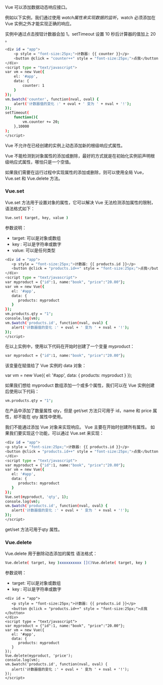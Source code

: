 Vue 可以添加数据动态响应接口。

例如以下实例，我们通过使用 $watch 属性来实现数据的监听，$watch 必须添加在 Vue 实例之外才能实现正确的响应。

实例中通过点击按钮计数器会加 1。setTimeout 设置 10 秒后计算器的值加上 20 。

```bash
<div id = "app">
    <p style = "font-size:25px;">计数器: {{ counter }}</p>
    <button @click = "counter++" style = "font-size:25px;">点我</button>
</div>
<script type = "text/javascript">
var vm = new Vue({
    el: '#app',
    data: {
        counter: 1
    }
});
vm.$watch('counter', function(nval, oval) {
    alert('计数器值的变化 :' + oval + ' 变为 ' + nval + '!');
});
setTimeout(
    function(){
        vm.counter += 20;
    },10000
);
</script>
```

Vue 不允许在已经创建的实例上动态添加新的根级响应式属性。

Vue 不能检测到对象属性的添加或删除，最好的方式就是在初始化实例前声明根级响应式属性，哪怕只是一个空值。

如果我们需要在运行过程中实现属性的添加或删除，则可以使用全局 Vue，Vue.set 和 Vue.delete 方法。

### Vue.set

Vue.set 方法用于设置对象的属性，它可以解决 Vue 无法检测添加属性的限制，语法格式如下：

```bash
Vue.set( target, key, value )
```

参数说明：

- target: 可以是对象或数组
- key : 可以是字符串或数字
- value: 可以是任何类型

```bash
<div id = "app">
   <p style = "font-size:25px;">计数器: {{ products.id }}</p>
   <button @click = "products.id++" style = "font-size:25px;">点我</button>
</div>
<script type = "text/javascript">
var myproduct = {"id":1, name:"book", "price":"20.00"};
var vm = new Vue({
   el: '#app',
   data: {
      products: myproduct
   }
});
vm.products.qty = "1";
console.log(vm);
vm.$watch('products.id', function(nval, oval) {
   alert('计数器值的变化 :' + oval + ' 变为 ' + nval + '!');
});
</script>
```

在以上实例中，使用以下代码在开始时创建了一个变量 myproduct：

```bash
var myproduct = {"id":1, name:"book", "price":"20.00"};
```

该变量在赋值给了 Vue 实例的 data 对象：

var vm = new Vue({ el: '#app', data: { products: myproduct } });

如果我们想给 myproduct 数组添加一个或多个属性，我们可以在 Vue 实例创建后使用以下代码：

```bash
vm.products.qty = "1";
```

在产品中添加了数量属性 qty，但是 get/set 方法只可用于 id，name 和 price 属性，却不能在 qty 属性中使用。

我们不能通过添加 Vue 对象来实现响应。 Vue 主要在开始时创建所有属性。 如果我们要实现这个功能，可以通过 Vue.set 来实现：

```bash
<div id = "app">
<p style = "font-size:25px;">计数器: {{ products.id }}</p>
<button @click = "products.id++" style = "font-size:25px;">点我</button>
</div>
<script type = "text/javascript">
var myproduct = {"id":1, name:"book", "price":"20.00"};
var vm = new Vue({
   el: '#app',
   data: {
      products: myproduct
   }
});
Vue.set(myproduct, 'qty', 1);
console.log(vm);
vm.$watch('products.id', function(nval, oval) {
   alert('计数器值的变化 :' + oval + ' 变为 ' + nval + '!');
});
</script>
```

get/set 方法可用于qty 属性。



### Vue.delete

Vue.delete 用于删除动态添加的属性 语法格式：

```bash
Vue.delete( target, key )xxxxxxxxxx []()Vue.delete( target, key )
```

参数说明：

- target: 可以是对象或数组
- key : 可以是字符串或数字

```
<div id = "app">
   <p style = "font-size:25px;">计数器: {{ products.id }}</p>
   <button @click = "products.id++" style = "font-size:25px;">点我</button>
</div>
<script type = "text/javascript">
var myproduct = {"id":1, name:"book", "price":"20.00"};
var vm = new Vue({
   el: '#app',
   data: {
      products: myproduct
   }
});
Vue.delete(myproduct, 'price');
console.log(vm);
vm.$watch('products.id', function(nval, oval) {
   alert('计数器值的变化 :' + oval + ' 变为 ' + nval + '!');
});
</script>

```

